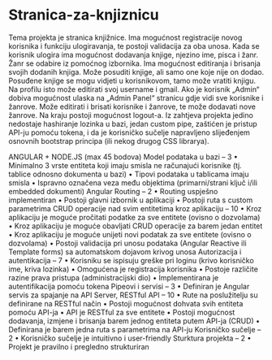 # Stranica-za-knjiznicu

Tema projekta je stranica knjižnice. Ima mogućnost registracije novog korisnika i funkciju ulogiravanja, te postoji validacija za oba unosa. Kada se korisnik ulogira ima mogućnost dodavanja knjige, njezino ime, pisca i žanr. Žanr se odabire iz pomoćnog izbornika. Ima mogućnost editiranja i brisanja svojih dodanih knjiga. Može posuditi knjige, ali samo one koje nije on dodao. Posuđene knjige se mogu vidjeti u korisnikovom, tamo može vratiti knjigu. Na profilu isto može editirati svoj username i gmail. Ako je korisnik „Admin“ dobiva mogućnost ulaska na „Admin Panel“ stranicu gdje vidi sve korisnike i žanrove. Može editirati i brisati korisnike i žanrove, te može dodavati nove žanrove. Na kraju postoji mogućnost logout-a. 
Iz zahtjeva projekta jedino nedostaje hashiranje lozinka u bazi, jedan custom pipe, zaštićen je pristup API-ju pomoću tokena, i da je korisničko sučelje napravljeno slijeđenjem osnovnih bootstrap principa (ili nekog drugog CSS librarya).

ANGULAR + NODE.JS (max 45 bodova)
Model podataka u bazi – 3
•	Minimalno 3 vrste entiteta koji imaju smisla ne računajući korisnike (tj. tablice odnosno dokumenta u bazi)
•	Tipovi podataka u tablicama imaju smisla
•	Ispravno označena veza među objektima (primarni/strani ključ i/ili embedded dokumenti)
Angular Routing – 2
•	Routing uspješno implementiran
•	Postoji glavni izbornik u aplikaciji
•	Postoji ruta s custom parametrima
CRUD operacije nad svim entitetima kroz aplikaciju – 10
•	Kroz aplikaciju je moguće pročitati podatke za sve entitete (ovisno o dozvolama)
•	Kroz aplikaciju je moguće obavljati CRUD operacije za barem jedan entitet
•	Kroz aplikaciju je moguće unijeti novi podatak za sve entitete (ovisno o dozvolama)
•	Postoji validacija pri unosu podataka (Angular Reactive ili Template forms) sa automatskom dojavom krivog unosa
Autorizacija i autentikacija – 7
•	Korisniku se ispisuju greške pri loginu (krivo korisničko ime, kriva lozinka)
•	Omogućena je registracija korisnika
•	Postoje različite razine prava pristupa (administracijski dio)
•	Implementirana je autentifikacija pomoću tokena
Pipeovi i servisi – 3
•	Definiran je Angular servis za spajanje na API
Server, RESTful API – 10
•	Rute na poslužitelju su definirane na RESTful način
•	Postoji mogućnost dohvata svih entiteta pomoću API-ja
•	API je RESTful za sve entitete
•	Postoji mogućnost dodavanja, izmjene i brisanja barem jednog entiteta putem API-ja (CRUD)
•	Definirana je barem jedna ruta s parametrima na API-ju
Korisničko sučelje – 2
•	Korisničko sučelje je intuitivno i user-friendly
Sturktura projekta – 2
•	Projekt je pravilno i pregledno strukturiran

